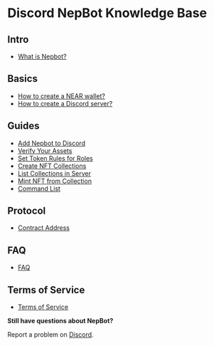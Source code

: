 # Discord NepBot Knowledge Base
 ## Intro
  * [What is Nepbot?](doc/What_is_Nepbot.md)
 ## Basics
  * [How to create a NEAR wallet?](doc/Create_a_NEAR_wallet.md)
  * [How to create a Discord server?](https://support.discord.com/hc/en-us/articles/204849977-How-do-I-create-a-server-)
 ## Guides
  * [Add Nepbot to Discord](doc/Add_Nepbot_to_Discord.md)
  * [Verify Your Assets](doc/Verify_your_Assets.md)
  * [Set Token Rules for Roles](doc/Set_Rules_for_Roles.md)
  * [Create NFT Collections](doc/Create_NFT_collections.md)
  * [List Collections in Server](doc/List_Collections_in_Server.md)
  * [Mint NFT from Collection](doc/Mint_NFT_from_Collection.md)
  * [Command List](doc/Command_Glossary.md)
 ## Protocol
  * [Contract Address](doc/Contract_Address.md)
 ## FAQ
  * [FAQ](doc/FAQ.md)
## Terms of Service
  * [Terms of Service](doc//Terms_of_Service.md)


**Still have questions about NepBot?**

Report a problem on [Discord](https://discord.gg/2BEY9FN6tB).